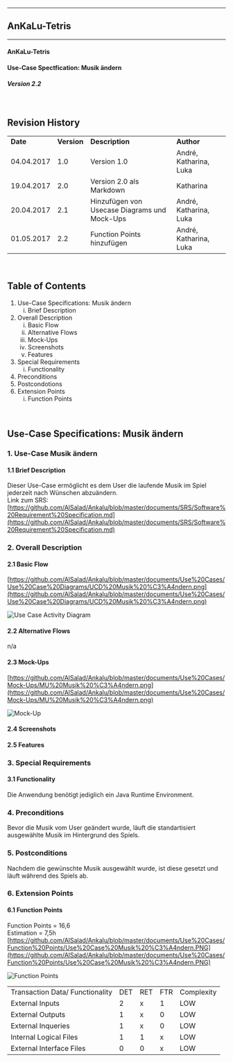 
----------
##  AnKaLu-Tetris  ##
----------

####  AnKaLu-Tetris  ###
####  Use-Case Spectfication: Musik ändern  ###
#####  Version 2.2  ####

</br>

##  Revision History  ##

<table> 
<tr><td><b>Date</b></td><td><b>Version</b></td><td><b>Description</b></td><td><b>Author</b></td></tr>
<tr><td>04.04.2017</td><td>1.0</td><td>Version 1.0</td><td>André, Katharina, Luka</td></tr>
<tr><td>19.04.2017</td><td>2.0</td><td>Version 2.0 als Markdown</td><td>Katharina</td></tr>
<tr><td>20.04.2017</td><td>2.1</td><td>Hinzufügen von Usecase Diagrams und Mock-Ups</td><td>André, Katharina, Luka</td></tr>
<tr><td>01.05.2017</td><td>2.2</td><td>Function Points hinzufügen</td><td>André, Katharina, Luka</td></tr>
</table>
</br>

##  Table of Contents  ##

<ol>
<li>Use-Case Specifications: Musik ändern
<ol type = i>
<li>Brief Description</li>
</ol>
<li> Overall Description
<ol type = i>
<li>Basic Flow</li>
<li>Alternative Flows</li>
<li>Mock-Ups</li>
<li>Screenshots</li>
<li>Features</li>
</ol>
<li>Special Requirements
<ol type = i>
<li>Functionality</li>
</ol>
<li>Preconditions</li>
<li>Postcondotions</li>
<li>Extension Points
<ol type = i>
<li>Function Points</li>
</ol>
</ol>
</br>

##  Use-Case Specifications: Musik ändern  ##

###  1. Use-Case Musik ändern  ###

####  1.1 Brief Description  ####

Dieser Use-Case ermöglicht es dem User die laufende Musik im Spiel jederzeit nach Wünschen abzuändern.</br>
Link zum SRS: [https://github.com/AlSalad/Ankalu/blob/master/documents/SRS/Software%20Requirement%20Specification.md](https://github.com/AlSalad/Ankalu/blob/master/documents/SRS/Software%20Requirement%20Specification.md)

###  2. Overall Description  ###

####  2.1 Basic Flow  ####

[https://github.com/AlSalad/Ankalu/blob/master/documents/Use%20Cases/Use%20Case%20Diagrams/UCD%20Musik%20%C3%A4ndern.png](https://github.com/AlSalad/Ankalu/blob/master/documents/Use%20Cases/Use%20Case%20Diagrams/UCD%20Musik%20%C3%A4ndern.png)

![Use Case Activity Diagram](https://github.com/AlSalad/Ankalu/blob/master/documents/Use%20Cases/Use%20Case%20Diagrams/UCD%20Musik%20%C3%A4ndern.png "Activity Diagram")

####  2.2 Alternative Flows  ####

n/a

####  2.3 Mock-Ups  ####

[https://github.com/AlSalad/Ankalu/blob/master/documents/Use%20Cases/Mock-Ups/MU%20Musik%20%C3%A4ndern.png](https://github.com/AlSalad/Ankalu/blob/master/documents/Use%20Cases/Mock-Ups/MU%20Musik%20%C3%A4ndern.png)

![Mock-Up](https://github.com/AlSalad/Ankalu/blob/master/documents/Use%20Cases/Mock-Ups/MU%20Musik%20%C3%A4ndern.png "Mock-Up")

####  2.4 Screenshots  ####

####  2.5 Features  ####

###  3. Special Requirements  ###

####  3.1 Functionality  ####

Die Anwendung benötigt jediglich ein Java Runtime Environment.

###  4. Preconditions  ###

Bevor die Musik vom User geändert wurde, läuft die standartisiert ausgewählte Musik im Hintergrund des Spiels.

###  5. Postconditions  ###

Nachdem die gewünschte Musik ausgewählt wurde, ist diese gesetzt und läuft während des Spiels ab.

###  6. Extension Points  ###


####  6.1 Function Points  ####

Function Points = 16,6 <br>
Estimation = 7,5h <br>
[https://github.com/AlSalad/Ankalu/blob/master/documents/Use%20Cases/Function%20Points/Use%20Case%20Musik%20%C3%A4ndern.PNG](https://github.com/AlSalad/Ankalu/blob/master/documents/Use%20Cases/Function%20Points/Use%20Case%20Musik%20%C3%A4ndern.PNG)

![Function Points](https://github.com/AlSalad/Ankalu/blob/master/documents/Use%20Cases/Function%20Points/Use%20Case%20Musik%20%C3%A4ndern.PNG "Function Points")


<table>
<tr><td>Transaction Data/ Functionality</td><td>DET</td><td>RET</td><td>FTR</td><td>Complexity</td></tr>
<tr><td>External Inputs</td><td>2</td><td>x</td><td>1</td><td>LOW</td></tr>
<tr><td>External Outputs</td><td>1</td><td>x</td><td>0</td><td>LOW</td></tr>
<tr><td>External Inqueries</td><td>1</td><td>x</td><td>0</td><td>LOW</td></tr>
<tr><td>Internal Logical Files</td><td>1</td><td>1</td><td>x</td><td>LOW</td></tr>
<tr><td>External Interface Files</td><td>0</td><td>0</td><td>x</td><td>LOW</td></tr>
</table>
